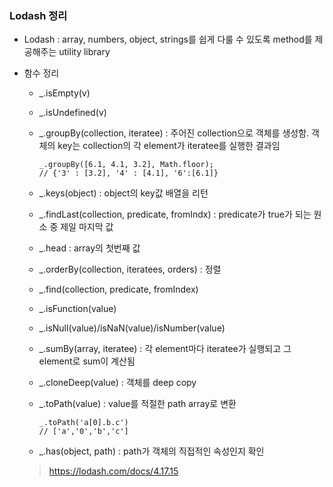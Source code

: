 <h3> Lodash 정리</h3>

- Lodash : array, numbers, object, strings를 쉽게 다룰 수 있도록 method를 제공해주는 utility library

- 함수 정리

  - \_.isEmpty(v)

  - \_.isUndefined(v)

  - \_.groupBy(collection, iteratee) : 주어진 collection으로 객체를 생성함. 객체의 key는 collection의 각 element가 iteratee를 실행한 결과임

    ```
    _.groupBy([6.1, 4.1, 3.2], Math.floor);
    // {'3' : [3.2], '4' : [4.1], '6':[6.1]}
    ```

  - \_.keys(object) : object의 key값 배열을 리턴

  - \_.findLast(collection, predicate, fromIndx) : predicate가 true가 되는 원소 중 제일 마지막 값

  - \_.head : array의 첫번째 값

  - \_.orderBy(collection, iteratees, orders) : 정렬

  - \_.find(collection, predicate, fromIndex)

  - \_.isFunction(value)

  - \_.isNull(value)/isNaN(value)/isNumber(value)

  - \_.sumBy(array, iteratee) : 각 element마다 iteratee가 실행되고 그 element로 sum이 계산됨

  - \_.cloneDeep(value) : 객체를 deep copy

  - \_.toPath(value) : value를 적절한 path array로 변환

    ```
    _.toPath('a[0].b.c')
    // ['a','0','b','c']
    ```

  - \_.has(object, path) : path가 객체의 직접적인 속성인지 확인

  > https://lodash.com/docs/4.17.15
